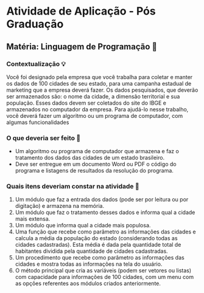 # Atividade de Aplicação - Pós Graduação

## Matéria: Linguagem de Programação 🚀

### Contextualização :bulb:
<p>Você foi designado pela empresa que você trabalha para coletar e manter os dados de 100 cidades de seu estado, para uma campanha estadual de marketing que a empresa deverá fazer. Os dados pesquisados, que deverão ser armazenados são: o nome da cidade, a dimensão territorial e sua população. Esses dados devem ser coletados do site do IBGE e armazenados no computador da empresa. Para ajudá-lo nesse trabalho, você deverá fazer um algoritmo ou um programa de computador, com algumas funcionalidades<p/>

### O que deveria ser feito :memo: 
* Um algoritmo ou programa de computador que armazena e faz o tratamento dos dados das cidades de um estado brasileiro.
* Deve ser entregue em um documento Word ou PDF o código do programa e listagens de resultados da resolução do programa.

### Quais itens deveriam constar na atividade :memo: 
1. Um módulo que faz a entrada dos dados (pode ser por leitura ou por digitação) e armazena na memória.
2. Um módulo que faz o tratamento desses dados e informa qual a cidade mais extensa.
3. Um módulo que informa qual a cidade mais populosa.
4. Uma função que recebe como parâmetro as informações das cidades e calcula a média da população do estado (considerando todas as cidades cadastradas). Esta média é dada pela quantidade total de habitantes dividida pela quantidade de cidades cadastradas.
5. Um procedimento que recebe como parâmetro as informações das cidades e mostra todas as informações na tela do usuário.
6. O método principal que cria as variáveis (podem ser vetores ou listas) com capacidade para informações de 100 cidades, com um menu com as opções referentes aos módulos criados anteriormente.
